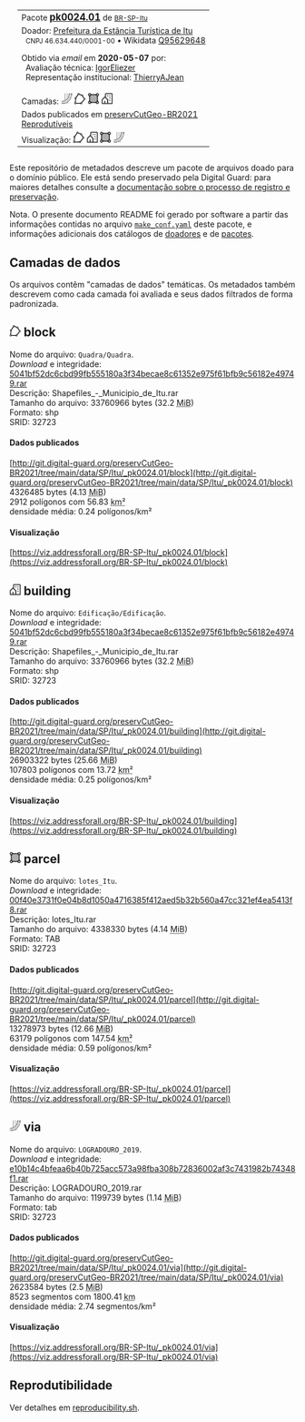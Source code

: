 <aside>
<table align="right" style="padding: 1em">
<tr><td>Pacote <a target="_git" title="link canônico para o git deste pacote" href="http://git.digital-guard.org/preserv-BR/blob/main/data/SP/Itu/_pk0024.01"><big><b>pk0024.01</b></big></a> de <small><a target="_osmcodes" title="Jurisdição" href="https://osm.codes/BR-SP-Itu">BR-SP-Itu</a></small>
</td></tr>
<tr><td>
Doador: <a rel="external" target="_doador" href="https://itu.sp.gov.br/">Prefeitura da Estância Turística de Itu</a>
<br/>&nbsp; <small>CNPJ 46.634.440/0001-00</small> • Wikidata <a rel="external" target="_doador" title="link descritor Wikidata do doador" href="https://www.wikidata.org/wiki/Q95629648">Q95629648</a></small><br/>

Obtido via <i>email</i> em <b>2020-05-07</b> por:
<br/>&nbsp; Avaliação técnica: <a rel="external" target="_gitPerson" title="usuário Git" href="https://github.com/IgorEliezer">IgorEliezer</a>
<br/>&nbsp; Representação institucional: <a rel="external" target="_gitPerson" title="usuário Git" href="https://github.com/ThierryAJean">ThierryAJean</a><br/>
</td></tr>
<tr><td>Camadas: <a title="via" href="#-via"><img src="https://raw.githubusercontent.com/digital-guard/preserv/main/docs/assets/layerIcon-via.png" alt="via" width="20"/></a> <a title="block" href="#-block"><img src="https://raw.githubusercontent.com/digital-guard/preserv/main/docs/assets/layerIcon-block.png" alt="block" width="20"/></a> <a title="parcel" href="#-parcel"><img src="https://raw.githubusercontent.com/digital-guard/preserv/main/docs/assets/layerIcon-parcel.png" alt="parcel" width="20"/></a> <a title="building" href="#-building"><img src="https://raw.githubusercontent.com/digital-guard/preserv/main/docs/assets/layerIcon-building.png" alt="building" width="20"/></a> </td></tr>
<tr><td>Dados publicados em <a href="http://git.digital-guard.org/preservCutGeo-BR2021/tree/main/data/SP/Itu/_pk0024.01">preservCutGeo-BR2021</a><br/><a href="#reprodutibilidade">Reprodutíveis</a></td></tr>
<tr><td>Visualização: <a title="block" href="https://viz.addressforall.org/BR-SP-Itu/_pk0024.01/block"><img src="https://raw.githubusercontent.com/digital-guard/preserv/main/docs/assets/layerIcon-block.png" alt="block" width="20"/></a> <a title="building" href="https://viz.addressforall.org/BR-SP-Itu/_pk0024.01/building"><img src="https://raw.githubusercontent.com/digital-guard/preserv/main/docs/assets/layerIcon-building.png" alt="building" width="20"/></a> <a title="parcel" href="https://viz.addressforall.org/BR-SP-Itu/_pk0024.01/parcel"><img src="https://raw.githubusercontent.com/digital-guard/preserv/main/docs/assets/layerIcon-parcel.png" alt="parcel" width="20"/></a> <a title="via" href="https://viz.addressforall.org/BR-SP-Itu/_pk0024.01/via"><img src="https://raw.githubusercontent.com/digital-guard/preserv/main/docs/assets/layerIcon-via.png" alt="via" width="20"/></a> </td></tr>
</table>
</aside>

<section>

Este repositório de metadados descreve um pacote de arquivos doado para o domínio público. Ele está sendo preservado pela Digital Guard: para maiores detalhes consulte a [documentação sobre o processo de registro e preservação](https://wiki.addressforall.org/doc/Documentação_Digital-guard).

Nota. O presente documento README foi gerado por software a partir das informações contidas no arquivo [`make_conf.yaml`](http://git.digital-guard.org/preserv-BR/blob/main/data/SP/Itu/_pk0024.01/make_conf.yaml) deste pacote, e informações adicionais dos catálogos de [doadores](https://git.digital-guard.org/preserv-BR/blob/main/data/donor.csv) e de [pacotes](https://git.digital-guard.org/preserv-BR/blob/main/data/donatedPack.csv).

# Camadas de dados

Os arquivos contêm "camadas de dados" temáticas. Os metadados também descrevem como cada camada foi avaliada e seus dados filtrados de forma padronizada.

## <img src="https://raw.githubusercontent.com/digital-guard/preserv/main/docs/assets/layerIcon-block.png" alt="block" width="20"/> block

Nome do arquivo: `Quadra/Quadra`.<br/>*Download* e integridade: [5041bf52dc6cbd99fb555180a3f34becae8c61352e975f61bfb9c56182e49749.rar](http://dl.digital-guard.org/5041bf52dc6cbd99fb555180a3f34becae8c61352e975f61bfb9c56182e49749.rar)<br/>Descrição: Shapefiles_-_Municipio_de_Itu.rar<br/>Tamanho do arquivo: 33760966 bytes (32.2 <abbr title="mebibyte">MiB</abbr>)<br/>Formato: shp<br/>SRID: 32723

#### Dados publicados
[http://git.digital-guard.org/preservCutGeo-BR2021/tree/main/data/SP/Itu/_pk0024.01/block](http://git.digital-guard.org/preservCutGeo-BR2021/tree/main/data/SP/Itu/_pk0024.01/block)<br/>4326485 bytes (4.13 <abbr title="mebibyte">MiB</abbr>)<br/>2912 polígonos com 56.83 <abbr title="quilômetros quadrados">km²</abbr><br/>densidade média: 0.24 polígonos/km²

#### Visualização
[https://viz.addressforall.org/BR-SP-Itu/_pk0024.01/block](https://viz.addressforall.org/BR-SP-Itu/_pk0024.01/block)
## <img src="https://raw.githubusercontent.com/digital-guard/preserv/main/docs/assets/layerIcon-building.png" alt="building" width="20"/> building

Nome do arquivo: `Edificação/Edificação`.<br/>*Download* e integridade: [5041bf52dc6cbd99fb555180a3f34becae8c61352e975f61bfb9c56182e49749.rar](http://dl.digital-guard.org/5041bf52dc6cbd99fb555180a3f34becae8c61352e975f61bfb9c56182e49749.rar)<br/>Descrição: Shapefiles_-_Municipio_de_Itu.rar<br/>Tamanho do arquivo: 33760966 bytes (32.2 <abbr title="mebibyte">MiB</abbr>)<br/>Formato: shp<br/>SRID: 32723

#### Dados publicados
[http://git.digital-guard.org/preservCutGeo-BR2021/tree/main/data/SP/Itu/_pk0024.01/building](http://git.digital-guard.org/preservCutGeo-BR2021/tree/main/data/SP/Itu/_pk0024.01/building)<br/>26903322 bytes (25.66 <abbr title="mebibyte">MiB</abbr>)<br/>107803 polígonos com 13.72 <abbr title="quilômetros quadrados">km²</abbr><br/>densidade média: 0.25 polígonos/km²

#### Visualização
[https://viz.addressforall.org/BR-SP-Itu/_pk0024.01/building](https://viz.addressforall.org/BR-SP-Itu/_pk0024.01/building)
## <img src="https://raw.githubusercontent.com/digital-guard/preserv/main/docs/assets/layerIcon-parcel.png" alt="parcel" width="20"/> parcel

Nome do arquivo: `lotes_Itu`.<br/>*Download* e integridade: [00f40e3731f0e04b8d1050a4716385f412aed5b32b560a47cc321ef4ea5413f8.rar](http://dl.digital-guard.org/00f40e3731f0e04b8d1050a4716385f412aed5b32b560a47cc321ef4ea5413f8.rar)<br/>Descrição: lotes_Itu.rar<br/>Tamanho do arquivo: 4338330 bytes (4.14 <abbr title="mebibyte">MiB</abbr>)<br/>Formato: TAB<br/>SRID: 32723

#### Dados publicados
[http://git.digital-guard.org/preservCutGeo-BR2021/tree/main/data/SP/Itu/_pk0024.01/parcel](http://git.digital-guard.org/preservCutGeo-BR2021/tree/main/data/SP/Itu/_pk0024.01/parcel)<br/>13278973 bytes (12.66 <abbr title="mebibyte">MiB</abbr>)<br/>63179 polígonos com 147.54 <abbr title="quilômetros quadrados">km²</abbr><br/>densidade média: 0.59 polígonos/km²

#### Visualização
[https://viz.addressforall.org/BR-SP-Itu/_pk0024.01/parcel](https://viz.addressforall.org/BR-SP-Itu/_pk0024.01/parcel)
## <img src="https://raw.githubusercontent.com/digital-guard/preserv/main/docs/assets/layerIcon-via.png" alt="via" width="20"/> via

Nome do arquivo: `LOGRADOURO_2019`.<br/>*Download* e integridade: [e10b14c4bfeaa6b40b725acc573a98fba308b72836002af3c7431982b74348f1.rar](http://dl.digital-guard.org/e10b14c4bfeaa6b40b725acc573a98fba308b72836002af3c7431982b74348f1.rar)<br/>Descrição: LOGRADOURO_2019.rar<br/>Tamanho do arquivo: 1199739 bytes (1.14 <abbr title="mebibyte">MiB</abbr>)<br/>Formato: tab<br/>SRID: 32723

#### Dados publicados
[http://git.digital-guard.org/preservCutGeo-BR2021/tree/main/data/SP/Itu/_pk0024.01/via](http://git.digital-guard.org/preservCutGeo-BR2021/tree/main/data/SP/Itu/_pk0024.01/via)<br/>2623584 bytes (2.5 <abbr title="mebibyte">MiB</abbr>)<br/>8523 segmentos com 1800.41 <abbr title="quilômetros">km</abbr><br/>densidade média: 2.74 segmentos/km²

#### Visualização
[https://viz.addressforall.org/BR-SP-Itu/_pk0024.01/via](https://viz.addressforall.org/BR-SP-Itu/_pk0024.01/via)

</section>
<section>

# Reprodutibilidade

Ver detalhes em [reproducibility.sh](reproducibility.sh).

</section>

